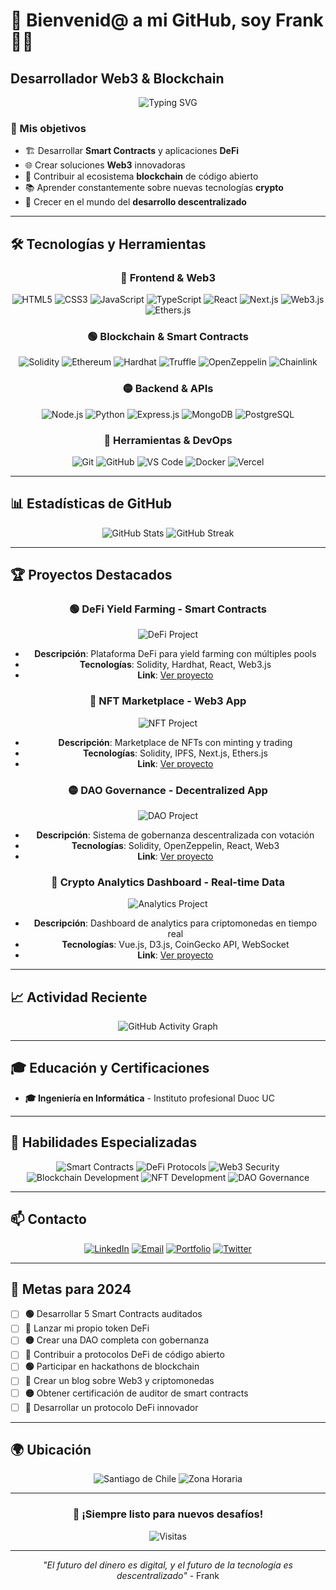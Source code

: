 # 🚀 **Bienvenid@ a mi GitHub, soy Frank 👨‍💻**

## **Desarrollador Web3 & Blockchain**

<div align="center">
  <img src="https://readme-typing-svg.herokuapp.com?font=Fira+Code&weight=500&size=28&pause=1000&color=00FF00&center=true&vCenter=true&width=435&lines=Desarrollador+Web3;Santiago+de+Chile;Apasionado+por+Blockchain" alt="Typing SVG" />
</div>

### 🎯 Mis objetivos
- 🏗️ Desarrollar **Smart Contracts** y aplicaciones **DeFi**
- 🌐 Crear soluciones **Web3** innovadoras
- 🔗 Contribuir al ecosistema **blockchain** de código abierto
- 📚 Aprender constantemente sobre nuevas tecnologías **crypto**
- 🚀 Crecer en el mundo del **desarrollo descentralizado**

---

## 🛠️ **Tecnologías y Herramientas**

<div align="center">
  
### 🔵 **Frontend & Web3**
![HTML5](https://img.shields.io/badge/HTML5-E34F26?style=for-the-badge&logo=html5&logoColor=white)
![CSS3](https://img.shields.io/badge/CSS3-1572B6?style=for-the-badge&logo=css3&logoColor=white)
![JavaScript](https://img.shields.io/badge/JavaScript-F7DF1E?style=for-the-badge&logo=javascript&logoColor=black)
![TypeScript](https://img.shields.io/badge/TypeScript-007ACC?style=for-the-badge&logo=typescript&logoColor=white)
![React](https://img.shields.io/badge/React-20232A?style=for-the-badge&logo=react&logoColor=61DAFB)
![Next.js](https://img.shields.io/badge/Next.js-000000?style=for-the-badge&logo=next.js&logoColor=white)
![Web3.js](https://img.shields.io/badge/Web3.js-F16822?style=for-the-badge&logo=web3.js&logoColor=white)
![Ethers.js](https://img.shields.io/badge/Ethers.js-363636?style=for-the-badge&logo=ethers.js&logoColor=white)

### 🟢 **Blockchain & Smart Contracts**
![Solidity](https://img.shields.io/badge/Solidity-363636?style=for-the-badge&logo=solidity&logoColor=white)
![Ethereum](https://img.shields.io/badge/Ethereum-3C3C3D?style=for-the-badge&logo=ethereum&logoColor=white)
![Hardhat](https://img.shields.io/badge/Hardhat-FF6B35?style=for-the-badge&logo=hardhat&logoColor=white)
![Truffle](https://img.shields.io/badge/Truffle-3C3C3D?style=for-the-badge&logo=truffle&logoColor=white)
![OpenZeppelin](https://img.shields.io/badge/OpenZeppelin-4E5EE4?style=for-the-badge&logo=openzeppelin&logoColor=white)
![Chainlink](https://img.shields.io/badge/Chainlink-375BD2?style=for-the-badge&logo=chainlink&logoColor=white)

### 🟡 **Backend & APIs**
![Node.js](https://img.shields.io/badge/Node.js-43853D?style=for-the-badge&logo=node.js&logoColor=white)
![Python](https://img.shields.io/badge/Python-3776AB?style=for-the-badge&logo=python&logoColor=white)
![Express.js](https://img.shields.io/badge/Express.js-404D59?style=for-the-badge&logo=express&logoColor=white)
![MongoDB](https://img.shields.io/badge/MongoDB-4EA94B?style=for-the-badge&logo=mongodb&logoColor=white)
![PostgreSQL](https://img.shields.io/badge/PostgreSQL-316192?style=for-the-badge&logo=postgresql&logoColor=white)

### 🔴 **Herramientas & DevOps**
![Git](https://img.shields.io/badge/Git-F05032?style=for-the-badge&logo=git&logoColor=white)
![GitHub](https://img.shields.io/badge/GitHub-100000?style=for-the-badge&logo=github&logoColor=white)
![VS Code](https://img.shields.io/badge/VS_Code-007ACC?style=for-the-badge&logo=visual-studio-code&logoColor=white)
![Docker](https://img.shields.io/badge/Docker-2496ED?style=for-the-badge&logo=docker&logoColor=white)
![Vercel](https://img.shields.io/badge/Vercel-000000?style=for-the-badge&logo=vercel&logoColor=white)

</div>

---

## 📊 Estadísticas de GitHub

<div align="center">
  <img src="https://github-readme-stats.vercel.app/api?username=Frank-tech-eth&show_icons=true&theme=radical&bg_color=0d1117&text_color=ffffff&title_color=00ff00&icon_color=ff6b6b" alt="GitHub Stats" />
  
  <img src="https://github-readme-streak-stats.herokuapp.com/?user=Frank-tech-eth&theme=radical&background=0d1117&stroke=00ff00&ring=ff6b6b&fire=ffd93d&currStreakNum=ffffff&currStreakLabel=ff6b6b&sideNums=ffffff&sideLabels=00ff00&dates=ffffff" alt="GitHub Streak" />
</div>

---

## 🏆 Proyectos Destacados

<div align="center">

### 🟢 **DeFi Yield Farming** - Smart Contracts
![DeFi Project](https://img.shields.io/badge/Status-En_Desarrollo-00ff00?style=for-the-badge)
- **Descripción**: Plataforma DeFi para yield farming con múltiples pools
- **Tecnologías**: Solidity, Hardhat, React, Web3.js
- **Link**: [Ver proyecto](proyectos/proyecto-verde/)

### 🔴 **NFT Marketplace** - Web3 App
![NFT Project](https://img.shields.io/badge/Status-Completado-ff0000?style=for-the-badge)
- **Descripción**: Marketplace de NFTs con minting y trading
- **Tecnologías**: Solidity, IPFS, Next.js, Ethers.js
- **Link**: [Ver proyecto](proyectos/proyecto-rojo/)

### 🟡 **DAO Governance** - Decentralized App
![DAO Project](https://img.shields.io/badge/Status-En_Planificación-ffd700?style=for-the-badge)
- **Descripción**: Sistema de gobernanza descentralizada con votación
- **Tecnologías**: Solidity, OpenZeppelin, React, Web3
- **Link**: [Ver proyecto](proyectos/proyecto-amarillo/)

### 🔵 **Crypto Analytics Dashboard** - Real-time Data
![Analytics Project](https://img.shields.io/badge/Status-En_Desarrollo-0066cc?style=for-the-badge)
- **Descripción**: Dashboard de analytics para criptomonedas en tiempo real
- **Tecnologías**: Vue.js, D3.js, CoinGecko API, WebSocket
- **Link**: [Ver proyecto](proyectos/proyecto-azul/)

</div>

---

## 📈 Actividad Reciente

<div align="center">
  <img src="https://github-readme-activity-graph.vercel.app/graph?username=Frank-tech-eth&theme=radical&bg_color=0d1117&color=00ff00&line=ff6b6b&point=ffd93d&area=true&hide_border=true" alt="GitHub Activity Graph" />
</div>

---

## 🎓 **Educación y Certificaciones**

- **🎓 Ingeniería en Informática** - Instituto profesional Duoc UC


---

## 🌟 **Habilidades Especializadas**

<div align="center">
  
![Smart Contracts](https://img.shields.io/badge/Smart_Contracts-00ff00?style=for-the-badge&logo=ethereum&logoColor=white)
![DeFi Protocols](https://img.shields.io/badge/DeFi_Protocols-ff6b6b?style=for-the-badge&logo=defi&logoColor=white)
![Web3 Security](https://img.shields.io/badge/Web3_Security-ffd700?style=for-the-badge&logo=security&logoColor=white)
![Blockchain Development](https://img.shields.io/badge/Blockchain_Development-0066cc?style=for-the-badge&logo=blockchain&logoColor=white)
![NFT Development](https://img.shields.io/badge/NFT_Development-9932cc?style=for-the-badge&logo=nft&logoColor=white)
![DAO Governance](https://img.shields.io/badge/DAO_Governance-ff4500?style=for-the-badge&logo=dao&logoColor=white)

</div>

---

## 📫 Contacto

<div align="center">
  
[![LinkedIn](https://img.shields.io/badge/LinkedIn-0077B5?style=for-the-badge&logo=linkedin&logoColor=white)](https://linkedin.com/in/tu-perfil)
[![Email](https://img.shields.io/badge/Email-D14836?style=for-the-badge&logo=gmail&logoColor=white)](mailto:tu-email@gmail.com)
[![Portfolio](https://img.shields.io/badge/Portfolio-FF5722?style=for-the-badge&logo=todoist&logoColor=white)](https://tu-portfolio.com)
[![Twitter](https://img.shields.io/badge/Twitter-1DA1F2?style=for-the-badge&logo=twitter&logoColor=white)](https://twitter.com/tu-usuario)

</div>

---

## 🎯 **Metas para 2024**

- [ ] **🟢** Desarrollar 5 Smart Contracts auditados
- [ ] **🔴** Lanzar mi propio token DeFi
- [ ] **🟡** Crear una DAO completa con gobernanza
- [ ] **🔵** Contribuir a protocolos DeFi de código abierto
- [ ] **🟢** Participar en hackathons de blockchain
- [ ] **🔴** Crear un blog sobre Web3 y criptomonedas
- [ ] **🟡** Obtener certificación de auditor de smart contracts
- [ ] **🔵** Desarrollar un protocolo DeFi innovador

---

## 🌍 Ubicación

<div align="center">
  
![Santiago de Chile](https://img.shields.io/badge/Santiago_de_Chile-00ff00?style=for-the-badge&logo=location&logoColor=white)
![Zona Horaria](https://img.shields.io/badge/UTC--3-ff6b6b?style=for-the-badge&logo=clock&logoColor=white)

</div>

---

<div align="center">
  
### 🚀 **¡Siempre listo para nuevos desafíos!**
  
![Visitas](https://komarev.com/ghpvc/?username=Frank-tech-eth&color=00ff00&style=for-the-badge&label=VISITAS)

</div>

---

<div align="center">
  
*"El futuro del dinero es digital, y el futuro de la tecnología es descentralizado"* - Frank
  
</div> 
